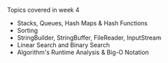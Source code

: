 Topics covered in week 4
* Stacks, Queues, Hash Maps & Hash Functions
* Sorting
* StringBuilder, StringBuffer, FileReader, InputStream
* Linear Search and Binary Search
* Algorithm's Runtime Analysis & Big-O Notation
